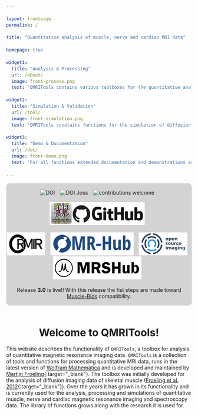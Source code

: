 ```yaml
---

layout: frontpage
permalink: /

title: "Quantitative analysis of muscle, nerve and cardiac MRI data"

homepage: true

widget1:
  title: "Analysis & Processing"
  url: /about/
  image: front-process.png
  text: 'QMRITools contains various toolboxes for the quantitative analysis muscle, nerve and cardiac MRI data.'

widget2:
  title: "Simulation & Validation"
  url: /tool/
  image: front-simulation.png
  text: 'QMRITools conatains functions for the simulation of diffusion, dixon, EPG T2 mapping and spectroscopy data.'
  
widget3:
  title: "Demo & Documentation"
  url: /doc/
  image: front-demo.png
  text: 'For all functions extended documentation and demonstrations are available. It also includes various example data sets.'

---
```


<div align="center" style="background-color: #D3D3D3; border-radius: 10px;">
	<br>
	<a href="https://doi.org/10.5281/zenodo.7266917" target="_blank" style="text-decoration: none; border-bottom: none;">
	<img alt="DOI" title="DOI" src="https://zenodo.org/badge/DOI/10.5281/zenodo.7266917.svg" style="margin-right:10px"></a>
	<a href="https://joss.theoj.org/papers/10.21105/joss.01204" target="_blank" style="text-decoration: none; border-bottom: none;">
	<img alt="DOI Joss" title="DOI Joss" src="https://joss.theoj.org/papers/10.21105/joss.01204/status.svg" style="margin-right:10px"></a>
	<a href="https://github.com/mfroeling/QMRITools" target="_blank" style="text-decoration: none; border-bottom: none;">
	<img alt="contributions welcome" title="contributions welcome" src="https://img.shields.io/badge/contributions-welcome-brightgreen.svg?style=flat" style="margin-right:10px"></a>
	<br><br>
	<a href="https://github.com/mfroeling/QMRITools" target="_blank" style="text-decoration: none; border-bottom: none;">
	<img alt="Github" title="Github" src="/assets/images/github.png" style="margin-right:10px"></a>
	<br><br>  
	<a href="https://ormircommunity.github.io/packages.html#other-packages" target="_blank" style="text-decoration: none; border-bottom: none;">
	<img alt="Open and Reproducible Musculoskeletal Imaging Research" title="Open and Reproducible Musculoskeletal Imaging ResearchMIR" src="/assets/images/ORMIR.png" style="margin-right:10px"></a>
	<a href="https://ismrm.github.io/mrhub/" target="_blank" style="text-decoration: none; border-bottom: none;">
	<img alt="MR-Hub" title="MR-Hub" src="/assets/images/MR-Hub.png" style="margin-right:10px"></a>
	<a href="https://www.opensourceimaging.org/project/qmritools-mathematica-toolbox-for-quantitative-mri-data/" target="_blank" style="text-decoration: none; border-bottom: none;">
	<img alt="OpenSourceImaging" title="OpenSourceImaging" src="/assets/images/open_source_images.png" style="margin-right:10px"></a>
	<a href="https://mrshub.org/software_analysis/#QMRITools" target="_blank" style="text-decoration: none; border-bottom: none;">
	<img alt="MRSHub" title="MRSHub" src="/assets/images/MRSHub.png" style="margin-right:10px"></a>
	<br><br>
	Release <b>3.0</b> is live!! With this release the fist steps are made toward <a href="https://muscle-bids.github.io/" target="_blank">Muscle-Bids</a> compatibility.
	<br><br>
</div>
<br>

<div align="center" ><h1>Welcome to QMRITools!</h1></div>

This website describes the functionality of `QMRITools`, a toolbox for analysis of quantitative magnetic resonance imaging data. `QMRITools` is a collection of tools and functions for processing quantitative MRI data, runs in the latest version of [Wolfram Mathematica](http://www.wolfram.com/mathematica/) and is developed and maintained by [Martijn Froeling](https://www.researchgate.net/profile/Martijn-Froeling){:target="_blank"}. The toolbox was initially developed for the analysis of diffusion imaging data of skeletal muscle ([Froeling et al. 2012](https://onlinelibrary.wiley.com/doi/10.1002/jmri.23608){:target="_blank"}). Over the years it has grown in its functionality and is currently used for the analysis, processing and simulations of quantitative muscle, nerve and cardiac magnetic resonance imaging and spectroscopy data. The library of functions grows along with the research it is used for.
